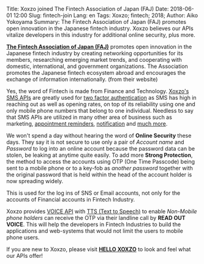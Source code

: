 Title: Xoxzo joined The Fintech Association of Japan (FAJ)
Date: 2018-06-01 12:00
Slug: fintech-join
Lang: en
Tags: Xoxzo; fintech; 2018;
Author: Aiko Yokoyama
Summary: The Fintech Association of Japan (FAJ) promotes open innovation in the Japanese fintech industry. Xoxzo believes our APIs vitalize developers in this industry for additional online security, plus more.


[**The Fintech Association of Japan (FAJ)**](https://fintechjapan.org/en/about) promotes open innovation in the Japanese fintech industry by creating networking opportunities for its members, researching emerging market trends, and cooperating with domestic, international, and government organizations. The Association promotes the Japanese fintech ecosystem abroad and encourages the exchange of information internationally. (from their website)

Yes, the word of Fintech is made from Finance and Technology. [Xoxzo's SMS APIs](https://www.xoxzo.com/en/about/sms-api/) are greatly used for [two factor authentication](https://www.xoxzo.com/en/about/use-cases/two-factor-authentication/) as SMS has high in reaching out as well as opening rates, on top of its reliability using one and only mobile phone numbers that belong to one individual. Needless to say that SMS APIs are utilized in many other area of business such as marketing, [appointment reminders](https://www.xoxzo.com/en/about/use-cases/appointment-reminder/), [notification](https://www.xoxzo.com/en/about/use-cases/customer-alert-and-notification/) and [much more](https://www.xoxzo.com/en/about/use-cases/). 

We won't spend a day without hearing the word of **Online Security** these days. They say it is not secure to use only a pair of *Account name* and *Password* to log into an online account because the password data can be stolen, be leaking at anytime quite easily. To add more **Strong Protection**, the method to access the accounts using OTP (One Time Passcode) being sent to a mobile phone or to a key-fob as *another password* together with the original password that is held within the head of the account holder is now spreading widely.

This is used for the log ins of SNS or Email accounts, not only for the accounts of Financial accounts in Fintech Industry.

Xoxzo provides [VOICE API](https://www.xoxzo.com/en/about/voice-api/) with [TTS (Text to Speech)](https://www.xoxzo.com/en/about/utilities-api/) to enable *Non-Mobile phone holders* can receive the OTP via their landline call by **READ OUT VOICE**. This will help the developers in Fintech Industries to build the applications and web-systems that would not limit the users to mobile phone users.

If you are new to Xoxzo, please visit [**HELLO XOXZO**](https://hello.xoxzo.com/en/) to look and feel what our APIs offer!
